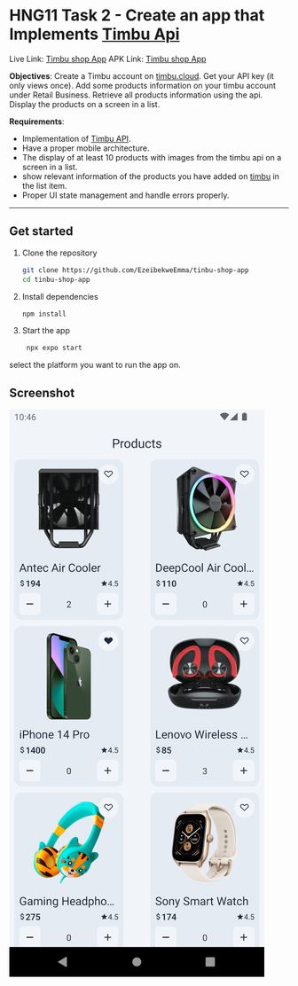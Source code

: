 # HNG11 Task 2 - Create an app that Implements [Timbu Api](https://docs.timbu.cloud/api/intro)
Live Link: [Timbu shop App](https://appetize.io/app/android/com.ezeibekweemma.timbushop?device=pixel7&osVersion=13.0)
APK Link: [Timbu shop App](https://expo.dev/artifacts/eas/aCgW8zQ87fCkq54SLrUPxT.apk)

**Objectives**: Create a Timbu account on [timbu.cloud](http://timbu.cloud/). Get your API key (it only views once). Add some products information on your timbu account under Retail Business. Retrieve all products information using the api. Display the products on a screen in a list.

**Requirements**:
- Implementation of [Timbu API](https://docs.timbu.cloud/api/intro).
- Have a proper mobile architecture.
- The display of at least 10 products with images from the timbu api on a screen in a list.
- show relevant information of the products you have added on [timbu](http://timbu.cloud/) in the list item.
- Proper UI state management and handle errors properly.

---

## Get started

1. Clone the repository

   ```bash
   git clone https://github.com/EzeibekweEmma/tinbu-shop-app
   cd tinbu-shop-app
    ```
2. Install dependencies

   ```bash
   npm install
   ```

3. Start the app

   ```bash
    npx expo start
   ```

select the platform you want to run the app on.


## Screenshot
![Screenshot](./assets/app-screenshot.png)